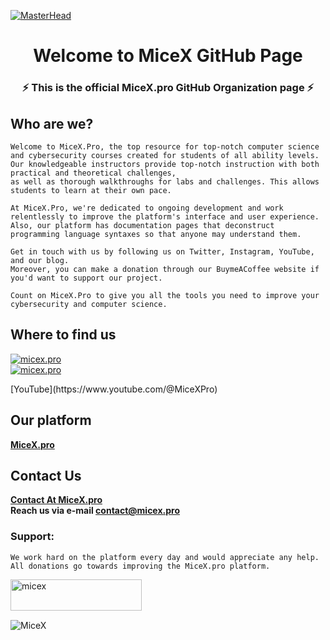 <!--

**Here are some ideas to get you started:**

🙋‍♀️ A short introduction - what is your organization all about?
🌈 Contribution guidelines - how can the community get involved?
👩‍💻 Useful resources - where can the community find your docs? Is there anything else the community should know?
🍿 Fun facts - what does your team eat for breakfast?
🧙 Remember, you can do mighty things with the power of [Markdown](https://docs.github.com/github/writing-on-github/getting-started-with-writing-and-formatting-on-github/basic-writing-and-formatting-syntax)
-->

[![MasterHead](https://yt3.ggpht.com/lb_nEAutpfe29hOS-uJ2arCMYDkOyuQyIwlfZRzJJCcwPLvtBmCyVceqLDUvaz7er61KlUU3dA=w1707-fcrop64=1,00005a57ffffa5a8-k-c0xffffffff-no-nd-rj)](https://micex.pro)
<h1 align="center">Welcome to MiceX GitHub Page</h1>
<h3 align="center">⚡ This is the official MiceX.pro GitHub Organization page ⚡</h3>

## Who are we?

```
Welcome to MiceX.Pro, the top resource for top-notch computer science and cybersecurity courses created for students of all ability levels. 
Our knowledgeable instructors provide top-notch instruction with both practical and theoretical challenges, 
as well as thorough walkthroughs for labs and challenges. This allows students to learn at their own pace. 

At MiceX.Pro, we're dedicated to ongoing development and work relentlessly to improve the platform's interface and user experience.
Also, our platform has documentation pages that deconstruct programming language syntaxes so that anyone may understand them. 

Get in touch with us by following us on Twitter, Instagram, YouTube, and our blog.
Moreover, you can make a donation through our BuymeACoffee website if you'd want to support our project.

Count on MiceX.Pro to give you all the tools you need to improve your cybersecurity and computer science.
```

## Where to find us
<p align="left"> <a href="https://twitter.com/micex_pro" target="blank"><img src="https://img.shields.io/twitter/follow/micex_pro?logo=twitter&style=for-the-badge" alt="micex.pro" /></a> <br>
<a href="https://instagram.com/micex.pro" target="blank"><img src="https://img.shields.io/badge/-Follow%20%40micex.pro-ff69b4?logo=instagram&style=for-the-badge&logoColor=white" alt="micex.pro" /></a> </p>
[YouTube](https://www.youtube.com/@MiceXPro)

## Our platform
<b> [MiceX.pro](https://www.micex.pro) </b>

## Contact Us
<b> [Contact At MiceX.pro](https://www.micex.pro/contact.html) </b>
<br>
<b> Reach us via e-mail <a href="mailto:contact@micex.pro">contact@micex.pro</a> </b>

<h3 align="left">Support:</h3>

```
We work hard on the platform every day and would appreciate any help. All donations go towards improving the MiceX.pro platform.
```
<p><a target="_blank" href="https://www.buymeacoffee.com/micex"> <img align="left" src="https://cdn.buymeacoffee.com/buttons/v2/default-yellow.png" height="50" width="210" alt="micex" /></a></p><br><br>

<br>
<p align="left"> <img src="https://komarev.com/ghpvc/?username=micex-pro&label=Profile%20views&color=0e75b6&style=flat" alt="MiceX" /> </p>
